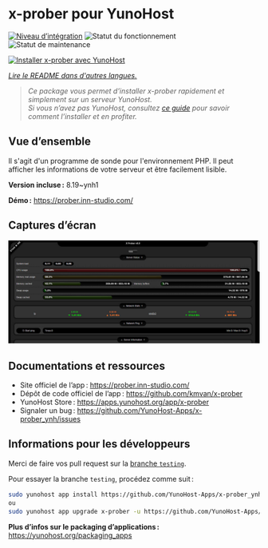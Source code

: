 <!--
Nota bene : ce README est automatiquement généré par <https://github.com/YunoHost/apps/tree/master/tools/readme_generator>
Il NE doit PAS être modifié à la main.
-->

# x-prober pour YunoHost

[![Niveau d’intégration](https://apps.yunohost.org/badge/integration/x-prober)](https://ci-apps.yunohost.org/ci/apps/x-prober/)
![Statut du fonctionnement](https://apps.yunohost.org/badge/state/x-prober)
![Statut de maintenance](https://apps.yunohost.org/badge/maintained/x-prober)

[![Installer x-prober avec YunoHost](https://install-app.yunohost.org/install-with-yunohost.svg)](https://install-app.yunohost.org/?app=x-prober)

*[Lire le README dans d'autres langues.](./ALL_README.md)*

> *Ce package vous permet d’installer x-prober rapidement et simplement sur un serveur YunoHost.*  
> *Si vous n’avez pas YunoHost, consultez [ce guide](https://yunohost.org/install) pour savoir comment l’installer et en profiter.*

## Vue d’ensemble

Il s'agit d'un programme de sonde pour l'environnement PHP. Il peut afficher les informations de votre serveur et être facilement lisible.


**Version incluse :** 8.19~ynh1

**Démo :** <https://prober.inn-studio.com/>

## Captures d’écran

![Capture d’écran de x-prober](./doc/screenshots/screenshot.jpg)

## Documentations et ressources

- Site officiel de l’app : <https://prober.inn-studio.com/>
- Dépôt de code officiel de l’app : <https://github.com/kmvan/x-prober>
- YunoHost Store : <https://apps.yunohost.org/app/x-prober>
- Signaler un bug : <https://github.com/YunoHost-Apps/x-prober_ynh/issues>

## Informations pour les développeurs

Merci de faire vos pull request sur la [branche `testing`](https://github.com/YunoHost-Apps/x-prober_ynh/tree/testing).

Pour essayer la branche `testing`, procédez comme suit :

```bash
sudo yunohost app install https://github.com/YunoHost-Apps/x-prober_ynh/tree/testing --debug
ou
sudo yunohost app upgrade x-prober -u https://github.com/YunoHost-Apps/x-prober_ynh/tree/testing --debug
```

**Plus d’infos sur le packaging d’applications :** <https://yunohost.org/packaging_apps>
